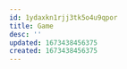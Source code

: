 ```yaml
---
id: 1ydaxkn1rjj3tk5o4u9qpor
title: Game
desc: ''
updated: 1673438456375
created: 1673438456375
---
```

